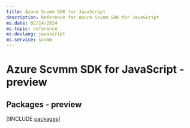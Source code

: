 ```yaml
---
title: Azure Scvmm SDK for JavaScript
description: Reference for Azure Scvmm SDK for JavaScript
ms.date: 02/14/2024
ms.topic: reference
ms.devlang: javascript
ms.service: scvmm
---
```

# Azure Scvmm SDK for JavaScript - preview
## Packages - preview
[!INCLUDE [packages](scvmm-index.md)]